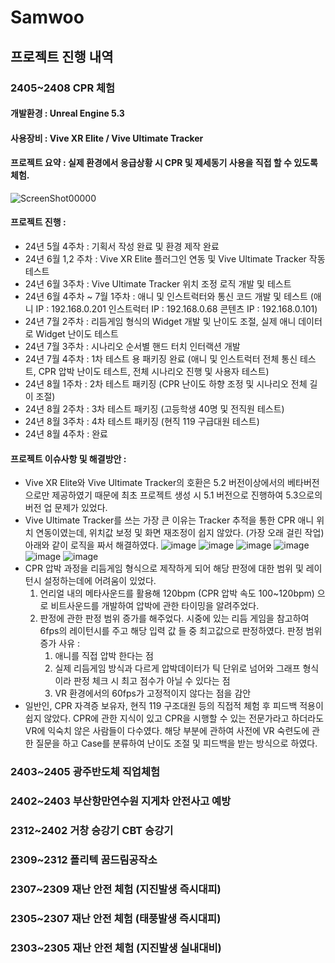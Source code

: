 # Samwoo
## 프로젝트 진행 내역
### 2405~2408 CPR 체험
#### 개발환경 : Unreal Engine 5.3
#### 사용장비 : Vive XR Elite / Vive Ultimate Tracker
#### 프로젝트 요약 : 실제 환경에서 응급상황 시 CPR 및 제세동기 사용을 직접 할 수 있도록 체험.
![ScreenShot00000](https://github.com/user-attachments/assets/dd99c676-6fd6-4bfb-bd7c-c99c029bd63a)
#### 프로젝트 진행 :
- 24년 5월 4주차 : 기획서 작성 완료 및 환경 제작 완료
- 24년 6월 1,2 주차 : Vive XR Elite 플러그인 연동 및 Vive Ultimate Tracker 작동 테스트
- 24년 6월 3주차 : Vive Ultimate Tracker 위치 조정 로직 개발 및 테스트
- 24년 6월 4주차 ~ 7월 1주차 : 애니 및 인스트럭터와 통신 코드 개발 및 테스트 (애니 IP : 192.168.0.201 인스트럭터 IP : 192.168.0.68 콘텐츠 IP : 192.168.0.101)
- 24년 7월 2주차 : 리듬게임 형식의 Widget 개발 및 난이도 조절, 실제 애니 데이터로 Widget 난이도 테스트  
- 24년 7월 3주차 : 시나리오 순서별 핸드 터치 인터랙션 개발
- 24년 7월 4주차 : 1차 테스트 용 패키징 완료 (애니 및 인스트럭터 전체 통신 테스트, CPR 압박 난이도 테스트, 전체 시나리오 진행 및 사용자 테스트)
- 24년 8월 1주차 : 2차 테스트 패키징 (CPR 난이도 하향 조정 및 시나리오 전체 길이 조절)
- 24년 8월 2주차 : 3차 테스트 패키징 (고등학생 40명 및 전직원 테스트)
- 24년 8월 3주차 : 4차 테스트 패키징 (현직 119 구급대원 테스트) 
- 24년 8월 4주차 : 완료
#### 프로젝트 이슈사항 및 해결방안 : 
- Vive XR Elite와 Vive Ultimate Tracker의 호환은 5.2 버전이상에서의 베타버전으로만 제공하였기 때문에 최초 프로젝트 생성 시 5.1 버전으로 진행하여 5.3으로의 버전 업 문제가 있었다.
- Vive Ultimate Tracker를 쓰는 가장 큰 이유는 Tracker 추적을 통한 CPR 애니 위치 연동이였는데, 위치값 보정 및 화면 재조정이 쉽지 않았다. (가장 오래 걸린 작업)
  아래와 같이 로직을 짜서 해결하였다. 
![image](https://github.com/user-attachments/assets/6690f086-6784-40d8-9df3-e7aa5da6a208)
![image](https://github.com/user-attachments/assets/03ffe16f-8131-46c3-929f-42742ce9611f)
![image](https://github.com/user-attachments/assets/ca36e453-a32f-4e6a-96fd-df90379b660b)
![image](https://github.com/user-attachments/assets/622869e0-d7eb-4b22-9ae8-da9d7cbb7720)
![image](https://github.com/user-attachments/assets/36bde1c3-414e-4dc9-8b71-c6812795bf2f)
![image](https://github.com/user-attachments/assets/21d4f5b0-250b-4dff-85ea-cb5b98dfd86b)
- CPR 압박 과정을 리듬게임 형식으로 제작하게 되어 해당 판정에 대한 범위 및 레이턴시 설정하는데에 어려움이 있었다.
  1. 언리얼 내의 메타사운드를 활용해 120bpm (CPR 압박 속도 100~120bpm) 으로 비트사운드를 개발하여 압박에 관한 타이밍을 알려주었다. 
  2. 판정에 관한 판정 범위 증가를 해주었다. 시중에 있는 리듬 게임을 참고하여 6fps의 레이턴시를 주고 해당 입력 값 들 중 최고값으로 판정하였다. 
     판정 범위 증가 사유 : 
     1. 애니를 직접 압박 한다는 점
     2. 실제 리듬게임 방식과 다르게 압박데이터가 틱 단위로 넘어와 그래프 형식이라 판정 체크 시 최고 점수가 아닐 수 있다는 점
     3. VR 환경에서의 60fps가 고정적이지 않다는 점을 감안 
- 일반인, CPR 자격증 보유자, 현직 119 구조대원 등의 직접적 체험 후 피드백 적용이 쉽지 않았다. 
  CPR에 관한 지식이 있고 CPR을 시행할 수 있는 전문가라고 하더라도 VR에 익숙치 않은 사람들이 다수였다. 해당 부분에 관하여 사전에 VR 숙련도에 관한 질문을 하고 Case를 분류하여 난이도 조절 및 피드백을 받는 방식으로 하였다.

### 2403~2405 광주반도체 직업체험

### 2402~2403 부산항만연수원 지게차 안전사고 예방  

### 2312~2402 거창 승강기 CBT 승강기

### 2309~2312 폴리텍 꿈드림공작소 

### 2307~2309 재난 안전 체험 (지진발생 즉시대피)

### 2305~2307 재난 안전 체험 (태풍발생 즉시대피)

### 2303~2305 재난 안전 체험 (지진발생 실내대비)

